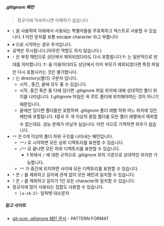 ##### .gitignore 패턴
> 정규식에 익숙하시면 이해하기 쉽습니다.

- `\` 을 사용하여 아래에서 사용되는 특별자들을 무효화하고 텍스트로 사용할 수 있습니다. 
	❗️ 이런 문자를 보통 escape character 라고 부릅니다
- `#` 으로 시작하는 경우 주석입니다.
- 공백은 무시됩니다.(아무런 역할도 하지 않습니다.)
- `!` 은 부정 패턴으로 상단에서 제외되었더라도 다시 포함됩니다
	❗️`!` 는 일반적으로 반대를 의미합니다.
	❗️`!` 을 이용하더라도 상단에서 이미 부모가 제외되었다면 특정 파일만 다시 포함시키는 것은 불가합니다.
- `/` 는 directory(폴더) 구분자 입니다.
	- 시작 , 중간, 끝에 모두 올 수 있습니다.
	- 시작, 중간 혹은 둘 다에 있다면 .gitignore 파일 위치에 대해 상대적인 폴더 위치를 나타냅니다.
		❗️.gitignore 파일은 꼭 루트 폴더에 위치해야하는 것이 아니기 때문입니다.
	- 끝에만 있다면 폴더들만 포함하며 .gitignore 폴더 레벨 하위 어느 위치에 있든 패턴에 포함됩니다.
		❗️결국 두 개 이상의 중첩 폴더를 모든 폴더 레벨에서 제외할 수 없는데요. 성능 문제가 아닐까 싶습니다. 이런 식으로 기억하면 외우기 쉽습니다. 
- `**` 은 0개 이상의 폴더 하위 구조를 나타내는 패턴입니다.
	- `**/` 로 시작하면 모든 상위 디렉토리를 표현할 수 있습니다.
	- `/**` 로 끝나면 모든 하위 디렉토리를 표현할 수 있습니다.
		-  ❗️ 위에서 `/` 에 대한 규칙으로 .gitignore 위치 기준으로 상대적인 위치만 가능합니다.
	- `**` 가 중간에 위치하면 사이에 모든 디렉토리를 표현할 수 있습니다.
- `*` 은 `/` 를 제외하고 길이에 관계 없이 모든 패턴과 일치할 수 있습니다.
- `?` 은 `/` 를 제외하고 길이가 1인 모든 character와 일치할 수 있습니다.
- 정규식에 많이 사용되는 집합도 사용할 수 있습니다.
	- `[a-zA-Z]`- 알파벳 대소문자
##### 참고 사이트
- [git-scm .gitignore 패턴 문서](https://git-scm.com/docs/gitignore) - PATTERN FORMAT